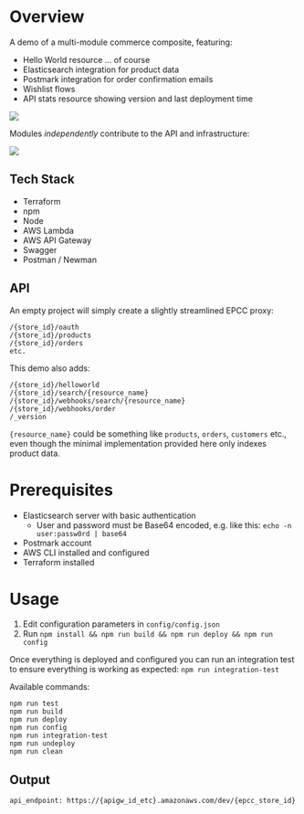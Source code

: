 # Overview
A demo of a multi-module commerce composite, featuring:
* Hello World resource ... of course
* Elasticsearch integration for product data
* Postmark integration for order confirmation emails
* Wishlist flows
* API stats resource showing version and last deployment time

![](docs/composable-commerce-demo-overview.png)

Modules *independently* contribute to the API and infrastructure:

![](docs/composable-commerce-demo-overview-modules.png)

## Tech Stack
* Terraform
* npm
* Node
* AWS Lambda
* AWS API Gateway
* Swagger
* Postman / Newman

## API
An empty project will simply create a slightly streamlined EPCC proxy:
```
/{store_id}/oauth
/{store_id}/products
/{store_id}/orders
etc.
```
This demo also adds:
```
/{store_id}/helloworld
/{store_id}/search/{resource_name}
/{store_id}/webhooks/search/{resource_name}
/{store_id}/webhooks/order
/_version
```
`{resource_name}` could be something like `products`, `orders`, `customers` etc., even though the minimal implementation provided here only indexes product data.

# Prerequisites
- Elasticsearch server with basic authentication
  - User and password must be Base64 encoded, e.g. like this: `echo -n user:passw0rd | base64`
- Postmark account
- AWS CLI installed and configured
- Terraform installed

# Usage
1. Edit configuration parameters in `config/config.json`
1. Run `npm install && npm run build && npm run deploy && npm run config`

Once everything is deployed and configured you can run an integration test to ensure everything is working as expected: `npm run integration-test`

Available commands:
```
npm run test
npm run build       
npm run deploy
npm run config
npm run integration-test
npm run undeploy
npm run clean
```

## Output
```
api_endpoint: https://{apigw_id_etc}.amazonaws.com/dev/{epcc_store_id}
```